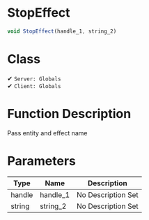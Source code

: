 # StopEffect
```js	
void StopEffect(handle_1, string_2)
```
# Class
✔ `Server: Globals`  
✔ `Client: Globals`  

# Function Description
Pass entity and effect name
# Parameters
Type|Name|Description
--|--|--
handle|handle_1|No Description Set
string|string_2|No Description Set
